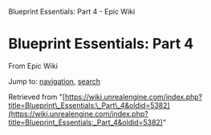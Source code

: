 Blueprint Essentials: Part 4 - Epic Wiki             

Blueprint Essentials: Part 4
============================

From Epic Wiki

Jump to: [navigation](#mw-navigation), [search](#p-search)

Retrieved from "[https://wiki.unrealengine.com/index.php?title=Blueprint\_Essentials:\_Part\_4&oldid=5382](https://wiki.unrealengine.com/index.php?title=Blueprint_Essentials:_Part_4&oldid=5382)"